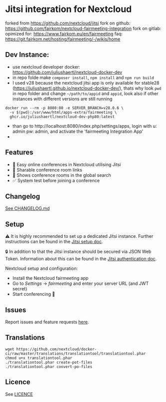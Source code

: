 # Jitsi integration for Nextcloud

forked from https://github.com/nextcloud/jitsi
fork on github: https://github.com/fairkom/nextcloud-fairmeeting-integration
fork on gitlab: 
opimized for: https://www.fairkom.eu/en/fairmeeting
faq: https://git.fairkom.net/hosting/fairmeeting/-/wikis/home

## Dev Instance:

- use nextcloud developer docker: https://github.com/juliushaertl/nextcloud-docker-dev
- in repo folde make `composer install`, `npm install` and `npm run build`
- I used v28 because the nextcloud jitsi app is only available for stable28 (https://juliushaertl.github.io/nextcloud-docker-dev/), thats why look `pwd` in repo folder and change `~/path/to/appid` and `appid`, look also if other instances with different versions are still running

```
docker run --rm -p 8080:80 -e SERVER_BRANCH=v28.0.6 \
  -v $(pwd):/var/www/html/apps-extra/fairmeeting \
  ghcr.io/juliushaertl/nextcloud-dev-php80:latest
```

- than go to http://localhost:8080/index.php/settings/apps, login with u: admin pw: admin, and activate the 'fairmeeting Integration App'
-

## Features

- 🎥 Easy online conferences in Nextcloud utilising Jitsi
- 🔗 Sharable conference room links
- 🔎 Shows conference rooms in the global search
- ✅ System test before joining a conference

## Changelog

[See CHANGELOG.md](./CHANGELOG.md)

## Setup

⚠ It is highly recommended to set up a dedicated Jitsi instance.
Further instructions can be found in the [Jitsi setup doc](https://jitsi.github.io/handbook/docs/devops-guide/devops-guide-start).

🔒 In addition to that the Jitsi instance should be secured via JSON Web Token.
Information about this can be found in the [Jitsi authentication doc](https://jitsi.github.io/handbook/docs/devops-guide/devops-guide-docker#authentication).

Nextcloud setup and configuration:

- Install the Nextcloud fairmeeting app
- Go to _Settings_ → _fairmeeting_ and enter your server URL (and JWT secret)
- Start conferencing 🍻

## Issues

Report issues and feature requests [here](https://github.com/nextcloud/jitsi).

## Translations

```
wget https://github.com/nextcloud/docker-ci/raw/master/translations/translationtool/translationtool.phar
chmod u+x translationtool.phar
./translationtool.phar create-pot-files
./translationtool.phar convert-po-files
```

## Licence

See [LICENCE](./LICENCE)
